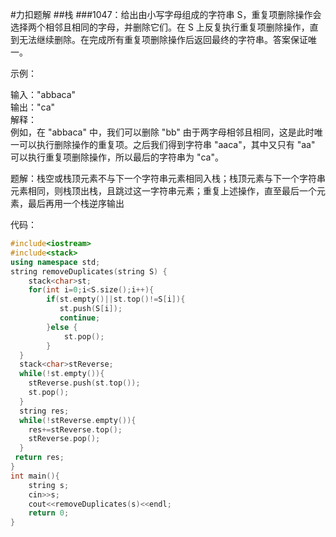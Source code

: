 #力扣题解
##栈
###1047：给出由小写字母组成的字符串 S，重复项删除操作会选择两个相邻且相同的字母，并删除它们。在 S 上反复执行重复项删除操作，直到无法继续删除。在完成所有重复项删除操作后返回最终的字符串。答案保证唯一。

示例：

输入："abbaca"  
输出："ca"  
解释：  
例如，在 "abbaca" 中，我们可以删除 "bb" 由于两字母相邻且相同，这是此时唯一可以执行删除操作的重复项。之后我们得到字符串 "aaca"，其中又只有 "aa" 可以执行重复项删除操作，所以最后的字符串为 "ca"。

题解：栈空或栈顶元素不与下一个字符串元素相同入栈；栈顶元素与下一个字符串元素相同，则栈顶出栈，且跳过这一字符串元素；重复上述操作，直至最后一个元素，最后再用一个栈逆序输出

代码：

```c++
#include<iostream>
#include<stack>
using namespace std;
string removeDuplicates(string S) {
	stack<char>st;
 	for(int i=0;i<S.size();i++){
  		if(st.empty()||st.top()!=S[i]){
           st.push(S[i]);
           continue;
    	}else {
    		st.pop();
    	}
  }
  stack<char>stReverse;
  while(!st.empty()){
  	stReverse.push(st.top());
   	st.pop();
  }
  string res;
  while(!stReverse.empty()){
  	res+=stReverse.top();
	stReverse.pop();
  }
 return res;
} 
int main(){
	string s;
	cin>>s;
	cout<<removeDuplicates(s)<<endl;
	return 0;
}
```